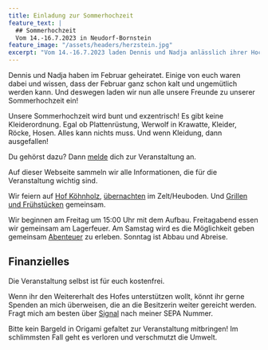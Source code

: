 ```yaml
---
title: Einladung zur Sommerhochzeit
feature_text: |
  ## Sommerhochzeit
  Vom 14.-16.7.2023 in Neudorf-Bornstein
feature_image: "/assets/headers/herzstein.jpg"
excerpt: "Vom 14.-16.7.2023 laden Dennis und Nadja anlässlich ihrer Hochzeit zu einem Fest in Neudorf-Bornstein."
---
```


Dennis und Nadja haben im Februar geheiratet.
Einige von euch waren dabei und wissen, dass der Februar ganz schon kalt und ungemütlich werden kann.
Und deswegen laden wir nun alle unsere Freunde zu unserer Sommerhochzeit ein!

Unsere Sommerhochzeit wird bunt und exzentrisch!
Es gibt keine Kleiderordnung.
Egal ob Plattenrüstung, Werwolf in Krawatte, Kleider, Röcke, Hosen.
Alles kann nichts muss. Und wenn Kleidung, dann ausgefallen!

Du gehörst dazu? Dann [melde](https://pretix.eu/magierdinge/sommerhochzeit/) dich zur Veranstaltung an.

Auf dieser Webseite sammeln wir alle Informationen, die für die Veranstaltung wichtig sind.

Wir feiern auf [Hof Köhnholz](/koehnholz-1/), [übernachten](/uebernachtung/) im Zelt/Heuboden.
Und [Grillen und Frühstücken](/verpflegung/) gemeinsam.

Wir beginnen am Freitag um 15:00 Uhr mit dem Aufbau.
Freitagabend essen wir gemeinsam am Lagerfeuer.
Am Samstag wird es die Möglichkeit geben gemeinsam [Abenteuer](/plot/) zu erleben.
Sonntag ist Abbau und Abreise.

## Finanzielles

Die Veranstaltung selbst ist für euch kostenfrei.

Wenn ihr den Weitererhalt des Hofes unterstützen wollt, könnt ihr gerne Spenden an mich überweisen, die an die
Besitzerin weiter gereicht werden.
Fragt mich am besten über [Signal](/kontakt/) nach meiner SEPA Nummer.

Bitte kein Bargeld in Origami gefaltet zur Veranstaltung mitbringen!
Im schlimmsten Fall geht es verloren und verschmutzt die Umwelt.

